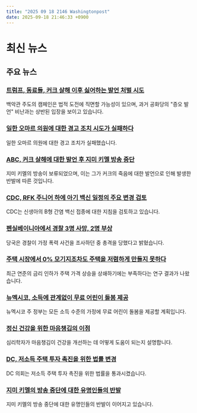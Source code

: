 ```yaml
---
title: "2025 09 18 2146 Washingtonpost"
date: 2025-09-18 21:46:33 +0900
---
```


# 최신 뉴스
## 주요 뉴스
### [트럼프, 동료들, 커크 살해 이후 싫어하는 발언 처벌 시도](https://www.washingtonpost.com/politics/2025/09/18/trump-free-speech-charlie-kirk/)
백악관 주도의 캠페인은 법적 도전에 직면할 가능성이 있으며, 과거 공화당의 "증오 발언" 비난과는 상반된 입장을 보이고 있습니다.
### [일한 오마르 의원에 대한 경고 조치 시도가 실패하다](https://www.washingtonpost.com/politics/2025/09/17/effort-censure-rep-ilhan-omar-over-charlie-kirk-comments-fails/)
일한 오마르 의원에 대한 경고 조치가 실패했습니다.
### [ABC, 커크 살해에 대한 발언 후 지미 키멜 방송 중단](https://www.washingtonpost.com/business/2025/09/17/jimmy-kimmel-abc-charlie-kirk/)
지미 키멜의 방송이 보류되었으며, 이는 그가 커크의 죽음에 대한 발언으로 인해 발생한 반발에 따른 것입니다.
### [CDC, RFK 주니어 하에 아기 백신 일정의 주요 변경 검토](https://www.washingtonpost.com/health/2025/09/18/hepatitis-b-infant-vaccine-recommendation/)
CDC는 신생아의 B형 간염 백신 접종에 대한 지침을 검토하고 있습니다.
### [펜실베이니아에서 경찰 3명 사망, 2명 부상](https://www.washingtonpost.com/nation/2025/09/17/pennsylvania-shooting-york-county-police/)
당국은 경찰이 가정 폭력 사건을 조사하던 중 총격을 당했다고 밝혔습니다.
### [주택 시장에서 0% 모기지조차도 주택을 저렴하게 만들지 못하다](https://www.washingtonpost.com/business/2025/09/18/mortgage-rates-fed-zillow/)
최근 연준의 금리 인하가 주택 가격 상승을 상쇄하기에는 부족하다는 연구 결과가 나왔습니다.
### [뉴멕시코, 소득에 관계없이 무료 어린이 돌봄 제공](https://www.washingtonpost.com/nation/2025/09/18/new-mexico-free-child-care-grisham/)
뉴멕시코 주 정부는 모든 소득 수준의 가정에 무료 어린이 돌봄을 제공할 계획입니다.
### [정신 건강을 위한 마음챙김의 이점](https://www.washingtonpost.com/wellness/2025/09/18/mindfulness-mental-physical-health/)
심리학자가 마음챙김이 건강을 개선하는 데 어떻게 도움이 되는지 설명합니다.
### [DC, 저소득 주택 투자 촉진을 위한 법률 변경](https://www.washingtonpost.com/dc-md-va/2025/09/18/affordable-housing-dc-tenant-opportunity-purchase/)
DC 의회는 저소득 주택 투자 촉진을 위한 법률을 통과시켰습니다.
### [지미 키멜의 방송 중단에 대한 유명인들의 반발](https://www.washingtonpost.com/entertainment/tv/2025/09/18/jimmy-kimmel-suspension-celebrities-react/)
지미 키멜의 방송 중단에 대한 유명인들의 반발이 이어지고 있습니다.